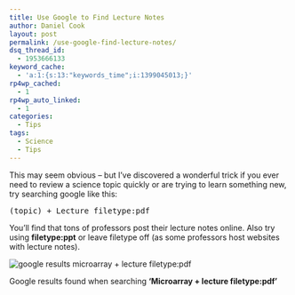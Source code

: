 ```yaml
---
title: Use Google to Find Lecture Notes
author: Daniel Cook
layout: post
permalink: /use-google-find-lecture-notes/
dsq_thread_id:
  - 1953666133
keyword_cache:
  - 'a:1:{s:13:"keywords_time";i:1399045013;}'
rp4wp_cached:
  - 1
rp4wp_auto_linked:
  - 1
categories:
  - Tips
tags:
  - Science
  - Tips
---
```

This may seem obvious &#8211; but I&#8217;ve discovered a wonderful trick if you ever need to review a science topic quickly or are trying to learn something new, try searching google like this:

<pre>(topic) + Lecture filetype:pdf</pre>



You&#8217;ll find that tons of professors post their lecture notes online. Also try using **filetype:ppt** or leave filetype off (as some professors host websites with lecture notes).

<div class='thumbnail'>
  <img src='http://45.55.80.146/media/Screen-Shot-2013-11-10-at-10.28.50-AM.png' alt='google results microarray + lecture filetype:pdf' /></p> 
  
  <div class="caption">
    Google results found when searching <strong>&#8216;Microarray + lecture filetype:pdf&#8217;</strong>
  </div>
</div>